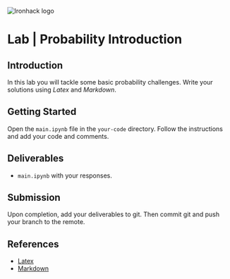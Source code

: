 ![Ironhack logo](https://i.imgur.com/1QgrNNw.png)

# Lab | Probability Introduction

## Introduction

In this lab you will tackle some basic probability challenges. Write your solutions using *Latex* and *Markdown*. 

## Getting Started

Open the `main.ipynb` file in the `your-code` directory. Follow the instructions and add your code and comments.

## Deliverables

- `main.ipynb` with your responses.

## Submission

Upon completion, add your deliverables to git. Then commit git and push your branch to the remote.

## References

- [Latex](https://www.codecogs.com/latex/eqneditor.php)
- [Markdown](https://github.com/adam-p/markdown-here/wiki/Markdown-Cheatsheet)